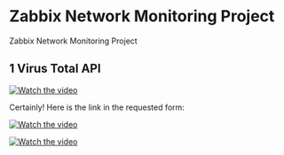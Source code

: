 # Zabbix Network Monitoring Project
Zabbix Network Monitoring Project









## 1 Virus Total API 
[![Watch the video](https://img.youtube.com/vi/hxm0k6o5SHo/maxresdefault.jpg)](https://www.youtube.com/watch?v=g3N7bcDuzYU)

Certainly! Here is the link in the requested form:

[![Watch the video](https://img.youtube.com/vi/g3N7bcDuzYU/maxresdefault.jpg)](https://www.youtube.com/watch?v=g3N7bcDuzYU)


[![Watch the video](https://img.youtube.com/vi/g3N7bcDuzYU/maxresdefault.jpg)](https://www.youtube.com/watch?v=g3N7bcDuzYU)
